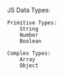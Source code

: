 JS Data Types:

    Primitive Types:
        String
        Number
        Boolean
        
    Complex Types:
        Array
        Object
        